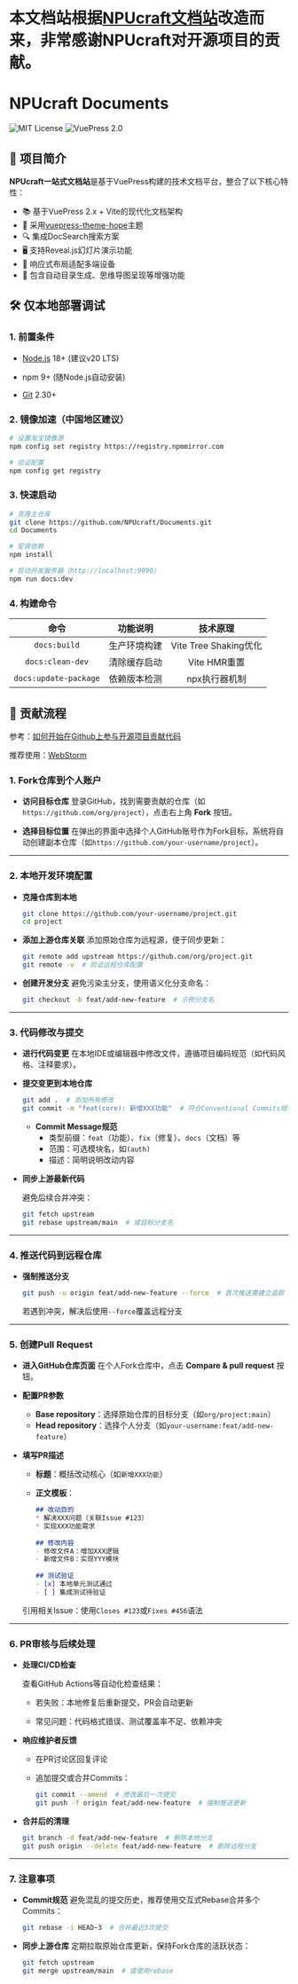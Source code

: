 # 本文档站根据[NPUcraft文档站](https://docs.npucraft.com)改造而来，非常感谢NPUcraft对开源项目的贡献。

# NPUcraft Documents 
![MIT License](https://img.shields.io/badge/license-MIT-blue) ![VuePress 2.0](https://img.shields.io/badge/VuePress-2.0-42b883)

## 🌟 项目简介
**NPUcraft一站式文档站**是基于VuePress构建的技术文档平台，整合了以下核心特性：

- 📚 基于VuePress 2.x + Vite的现代化文档架构
- 🎨 采用[vuepress-theme-hope](https://theme-hope.vuejs.press/zh/)主题
- 🔍 集成DocSearch搜索方案
- 🖥️ 支持Reveal.js幻灯片演示功能
- 📱 响应式布局适配多端设备
- 🧩 包含自动目录生成、思维导图呈现等增强功能

## 🛠️ 仅本地部署调试

### 1. 前置条件
- [Node.js](https://nodejs.org/zh-cn/download) 18+ (建议v20 LTS)

- npm 9+ (随Node.js自动安装)
- [Git](https://git-scm.com/downloads) 2.30+

### 2. 镜像加速（中国地区建议）

```bash
# 设置淘宝镜像源
npm config set registry https://registry.npmmirror.com

# 验证配置
npm config get registry
```

### 3. 快速启动

```bash
# 克隆主仓库
git clone https://github.com/NPUcraft/Documents.git
cd Documents

# 安装依赖
npm install

# 启动开发服务器（http://localhost:9090）
npm run docs:dev
```

### 4. 构建命令

|         命令          |   功能说明   |       技术原理        |
| :-------------------: | :----------: | :-------------------: |
|     `docs:build`      | 生产环境构建 | Vite Tree Shaking优化 |
|   `docs:clean-dev`    | 清除缓存启动 |     Vite HMR重置      |
| `docs:update-package` | 依赖版本检测 |     npx执行器机制     |

## 🤝 贡献流程

参考：[如何开始在Github上参与开源项目贡献代码](https://www.informat.cn/qa/250362)

推荐使用：[WebStorm](https://www.jetbrains.com/webstorm/)

### 1. Fork仓库到个人账户
- **访问目标仓库**
   登录GitHub，找到需要贡献的仓库（如`https://github.com/org/project`），点击右上角 **Fork** 按钮。

- **选择目标位置**
   在弹出的界面中选择个人GitHub账号作为Fork目标，系统将自动创建副本仓库（如`https://github.com/your-username/project`）。

---

### 2. 本地开发环境配置
- **克隆仓库到本地**

   ```bash
   git clone https://github.com/your-username/project.git
   cd project
   ```

- **添加上游仓库关联**
   添加原始仓库为远程源，便于同步更新：

   ```bash
   git remote add upstream https://github.com/org/project.git
   git remote -v  # 验证远程仓库配置
   ```

- **创建开发分支**
   避免污染主分支，使用语义化分支命名：

   ```bash
   git checkout -b feat/add-new-feature  # 示例分支名
   ```

---

### 3. 代码修改与提交
- **进行代码变更**
   在本地IDE或编辑器中修改文件，遵循项目编码规范（如代码风格、注释要求）。

- **提交变更到本地仓库**  
   ```bash
   git add .  # 添加所有修改
   git commit -m "feat(core): 新增XXX功能"  # 符合Conventional Commits规范
   ```
   - **Commit Message规范**
     - 类型前缀：`feat`（功能）、`fix`（修复）、`docs`（文档）等
     - 范围：可选模块名，如`(auth)`
     - 描述：简明说明改动内容

- **同步上游最新代码**

   避免后续合并冲突：

   ```bash
   git fetch upstream
   git rebase upstream/main  # 或目标分支名
   ```

---

### 4. 推送代码到远程仓库
- **强制推送分支**  

   ```bash
   git push -u origin feat/add-new-feature --force  # 首次推送需建立追踪
   ```
   若遇到冲突，解决后使用`--force`覆盖远程分支

---

### 5. 创建Pull Request
- **进入GitHub仓库页面**
   在个人Fork仓库中，点击 **Compare & pull request** 按钮。

- **配置PR参数**

   - **Base repository**：选择原始仓库的目标分支（如`org/project:main`）
   - **Head repository**：选择个人分支（如`your-username:feat/add-new-feature`）

- **填写PR描述**

   - **标题**：概括改动核心（如`新增XXX功能`）
   - **正文模板**：

     ```markdown
     ## 改动目的
     * 解决XXX问题（关联Issue #123）
     * 实现XXX功能需求
   
     ## 修改内容
     - 修改文件A：增加XXX逻辑
     - 新增文件B：实现YYY模块
   
     ## 测试验证
     - [x] 本地单元测试通过
     - [ ] 集成测试待验证
     ```
   ​	引用相关Issue：使用`Closes #123`或`Fixes #456`语法

---

### 6. PR审核与后续处理
- **处理CI/CD检查**

   查看GitHub Actions等自动化检查结果：

   - 若失败：本地修复后重新提交，PR会自动更新

   - 常见问题：代码格式错误、测试覆盖率不足、依赖冲突

- **响应维护者反馈**

   - 在PR讨论区回复评论
   - 追加提交或合并Commits：

     ```bash
     git commit --amend  # 修改最后一次提交
     git push -f origin feat/add-new-feature  # 强制推送更新
     ```

- **合并后的清理**

   ```bash
   git branch -d feat/add-new-feature  # 删除本地分支
   git push origin --delete feat/add-new-feature  # 删除远程分支
   ```

---

### 7. 注意事项
- **Commit规范**
   避免混乱的提交历史，推荐使用交互式Rebase合并多个Commits：

   ```bash
   git rebase -i HEAD~3  # 合并最近3次提交
   ```

- **同步上游仓库**
   定期拉取原始仓库更新，保持Fork仓库的活跃状态：

   ```bash
   git fetch upstream
   git merge upstream/main  # 或使用rebase
   ```

